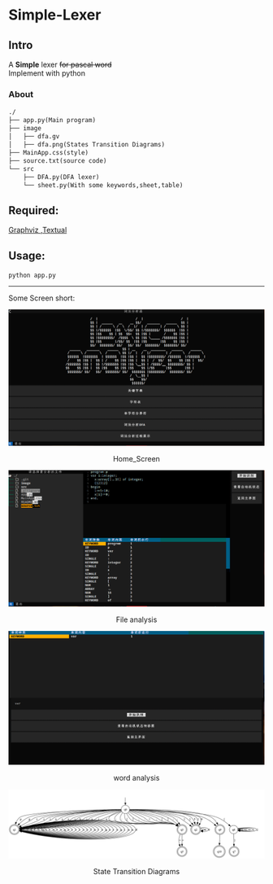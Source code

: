 # Simple-Lexer
## Intro
A **Simple** lexer ~~for pascal word~~  
    Implement with python  

### About
```
./
├── app.py(Main program)
├── image
│   ├── dfa.gv
│   ├── dfa.png(States Transition Diagrams)
├── MainApp.css(style)
├── source.txt(source code)
└── src
    ├── DFA.py(DFA lexer)
    └── sheet.py(With some keywords,sheet,table)
```


## **Required**:
 [ Graphviz ](https://www.graphviz.org/),[Textual](https://github.com/Textualize/textual)
## **Usage**:
 ```shell
 python app.py
 ```


---

Some Screen short:  

![a](./image/Home_Screen.png)
<center>Home_Screen</center>

![a](./image/lexer_file.png)
<center>File analysis</center>

![a](./image/lexer_word.png)
<center>word analysis</center>

![auto](./image/dfa.png)
<center>State Transition Diagrams</center>


